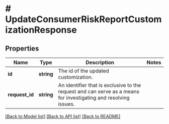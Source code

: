# # UpdateConsumerRiskReportCustomizationResponse

## Properties

Name | Type | Description | Notes
------------ | ------------- | ------------- | -------------
**id** | **string** | The id of the updated customization. |
**request_id** | **string** | An identifier that is exclusive to the request and can serve as a means for investigating and resolving issues. |

[[Back to Model list]](../../README.md#models) [[Back to API list]](../../README.md#endpoints) [[Back to README]](../../README.md)
